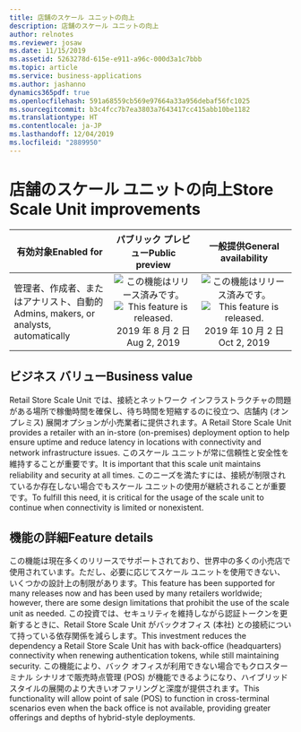 ```yaml
---
title: 店舗のスケール ユニットの向上
description: 店舗のスケール ユニットの向上
author: relnotes
ms.reviewer: josaw
ms.date: 11/15/2019
ms.assetid: 5263278d-615e-e911-a96c-000d3a1c7bbb
ms.topic: article
ms.service: business-applications
ms.author: jashanno
dynamics365pdf: true
ms.openlocfilehash: 591a68559cb569e97664a33a956debaf56fc1025
ms.sourcegitcommit: b3c4fcc7b7ea3803a7643417cc415abb10be1182
ms.translationtype: HT
ms.contentlocale: ja-JP
ms.lasthandoff: 12/04/2019
ms.locfileid: "2889950"
---
```

# <a name="store-scale-unit-improvements"></a><span data-ttu-id="75eb8-103">店舗のスケール ユニットの向上</span><span class="sxs-lookup"><span data-stu-id="75eb8-103">Store Scale Unit improvements</span></span>


| <span data-ttu-id="75eb8-104">有効対象</span><span class="sxs-lookup"><span data-stu-id="75eb8-104">Enabled for</span></span>    |  <span data-ttu-id="75eb8-105">パブリック プレビュー</span><span class="sxs-lookup"><span data-stu-id="75eb8-105">Public preview</span></span> | <span data-ttu-id="75eb8-106">一般提供</span><span class="sxs-lookup"><span data-stu-id="75eb8-106">General availability</span></span> | 
| ---------- | :----------: |:----------: |
|<span data-ttu-id="75eb8-107">管理者、作成者、またはアナリスト、自動的</span><span class="sxs-lookup"><span data-stu-id="75eb8-107">Admins, makers, or analysts, automatically</span></span>|<span data-ttu-id="75eb8-108">![この機能はリリース済みです。](/dynamics365-release-plan/media/green-checkmark.png "この機能はリリース済みです。")</span><span class="sxs-lookup"><span data-stu-id="75eb8-108">![This feature is released.](/dynamics365-release-plan/media/green-checkmark.png "This feature is released.")</span></span> <span data-ttu-id="75eb8-109">2019 年 8 月 2 日</span><span class="sxs-lookup"><span data-stu-id="75eb8-109">Aug 2, 2019</span></span>| <span data-ttu-id="75eb8-110">![この機能はリリース済みです。](/dynamics365-release-plan/media/green-checkmark.png "この機能はリリース済みです。")</span><span class="sxs-lookup"><span data-stu-id="75eb8-110">![This feature is released.](/dynamics365-release-plan/media/green-checkmark.png "This feature is released.")</span></span> <span data-ttu-id="75eb8-111">2019 年 10 月 2 日</span><span class="sxs-lookup"><span data-stu-id="75eb8-111">Oct 2, 2019</span></span>|


## <a name="business-value"></a><span data-ttu-id="75eb8-112">ビジネス バリュー</span><span class="sxs-lookup"><span data-stu-id="75eb8-112">Business value</span></span>
<!-- bv start -->
<span data-ttu-id="75eb8-113">Retail Store Scale Unit では、接続とネットワーク インフラストラクチャの問題がある場所で稼働時間を確保し、待ち時間を短縮するのに役立つ、店舗内 (オンプレミス) 展開オプションが小売業者に提供されます。</span><span class="sxs-lookup"><span data-stu-id="75eb8-113">A Retail Store Scale Unit provides a retailer with an in-store (on-premises) deployment option to help ensure uptime and reduce latency in locations with connectivity and network infrastructure issues.</span></span> <span data-ttu-id="75eb8-114">このスケール ユニットが常に信頼性と安全性を維持することが重要です。</span><span class="sxs-lookup"><span data-stu-id="75eb8-114">It is important that this scale unit maintains reliability and security at all times.</span></span> <span data-ttu-id="75eb8-115">このニーズを満たすには、接続が制限されているか存在しない場合でもスケール ユニットの使用が継続されることが重要です。</span><span class="sxs-lookup"><span data-stu-id="75eb8-115">To fulfill this need, it is critical for the usage of the scale unit to continue when connectivity is limited or nonexistent.</span></span>
<!-- bv end -->



## <a name="feature-details"></a><span data-ttu-id="75eb8-116">機能の詳細</span><span class="sxs-lookup"><span data-stu-id="75eb8-116">Feature details</span></span>
<!--feature detail start -->
<span data-ttu-id="75eb8-117">この機能は現在多くのリリースでサポートされており、世界中の多くの小売店で使用されています。ただし、必要に応じてスケール ユニットを使用できない、いくつかの設計上の制限があります。</span><span class="sxs-lookup"><span data-stu-id="75eb8-117">This feature has been supported for many releases now and has been used by many retailers worldwide; however, there are some design limitations that prohibit the use of the scale unit as needed.</span></span> <span data-ttu-id="75eb8-118">この投資では、セキュリティを維持しながら認証トークンを更新するときに、Retail Store Scale Unit がバックオフィス (本社) との接続について持っている依存関係を減らします。</span><span class="sxs-lookup"><span data-stu-id="75eb8-118">This investment reduces the dependency a Retail Store Scale Unit has with back-office (headquarters) connectivity when renewing authentication tokens, while still maintaining security.</span></span> <span data-ttu-id="75eb8-119">この機能により、バック オフィスが利用できない場合でもクロスターミナル シナリオで販売時点管理 (POS) が機能できるようになり、ハイブリッド スタイルの展開のより大きいオファリングと深度が提供されます。</span><span class="sxs-lookup"><span data-stu-id="75eb8-119">This functionality will allow point of sale (POS) to function in cross-terminal scenarios even when the back office is not available, providing greater offerings and depths of hybrid-style deployments.</span></span>
<!--feature detail end -->







